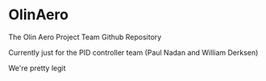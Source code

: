 # OlinAero
The Olin Aero Project Team Github Repository

Currently just for the PID controller team (Paul Nadan and William Derksen)

We're pretty legit
